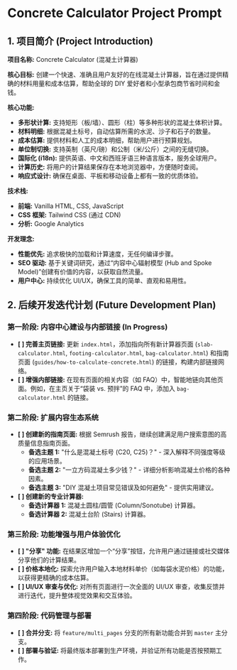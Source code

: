 # Concrete Calculator Project Prompt

## 1. 项目简介 (Project Introduction)

**项目名称:** Concrete Calculator (混凝土计算器)

**核心目标:** 创建一个快速、准确且用户友好的在线混凝土计算器，旨在通过提供精确的材料用量和成本估算，帮助全球的 DIY 爱好者和小型承包商节省时间和金钱。

**核心功能:**
- **多形状计算:** 支持矩形（板/墙）、圆形（柱）等多种形状的混凝土体积计算。
- **材料明细:** 根据混凝土标号，自动估算所需的水泥、沙子和石子的数量。
- **成本估算:** 提供材料和人工的成本明细，帮助用户进行预算规划。
- **单位制切换:** 支持英制（英尺/磅）和公制（米/公斤）之间的无缝切换。
- **国际化 (i18n):** 提供英语、中文和西班牙语三种语言版本，服务全球用户。
- **计算历史:** 将用户的计算结果保存在本地浏览器中，方便随时查阅。
- **响应式设计:** 确保在桌面、平板和移动设备上都有一致的优质体验。

**技术栈:**
- **前端:** Vanilla HTML, CSS, JavaScript
- **CSS 框架:** Tailwind CSS (通过 CDN)
- **分析:** Google Analytics

**开发理念:**
- **性能优先:** 追求极快的加载和计算速度，无任何编译步骤。
- **SEO 驱动:** 基于关键词研究，通过“内容中心辐射模型 (Hub and Spoke Model)”创建有价值的内容，以获取自然流量。
- **用户中心:** 持续优化 UI/UX，确保工具的简单、直观和易用性。

## 2. 后续开发迭代计划 (Future Development Plan)

### 第一阶段: 内容中心建设与内部链接 (In Progress)

- **[ ] 完善主页链接:** 更新 `index.html`，添加指向所有新计算器页面 (`slab-calculator.html`, `footing-calculator.html`, `bag-calculator.html`) 和指南页面 (`guides/how-to-calculate-concrete.html`) 的链接，构建内部链接网络。
- **[ ] 增强内部链接:** 在现有页面的相关内容（如 FAQ）中，智能地链向其他页面。例如，在主页关于“袋装 vs. 预拌”的 FAQ 中，添加入 `bag-calculator.html` 的链接。

### 第二阶段: 扩展内容生态系统

- **[ ] 创建新的指南页面:** 根据 Semrush 报告，继续创建满足用户搜索意图的高质量信息指南页面。
  - **备选主题 1:** "什么是混凝土标号 (C20, C25)？" - 深入解释不同强度等级的应用场景。
  - **备选主题 2:** "一立方码混凝土多少钱？" - 详细分析影响混凝土价格的各种因素。
  - **备选主题 3:** "DIY 混凝土项目常见错误及如何避免" - 提供实用建议。
- **[ ] 创建新的专业计算器:**
  - **备选计算器 1:** 混凝土圆柱/圆管 (Column/Sonotube) 计算器。
  - **备选计算器 2:** 混凝土台阶 (Stairs) 计算器。

### 第三阶段: 功能增强与用户体验优化

- **[ ] "分享" 功能:** 在结果区增加一个“分享”按钮，允许用户通过链接或社交媒体分享他们的计算结果。
- **[ ] 价格本地化:** 探索允许用户输入本地材料单价（如每袋水泥价格）的功能，以获得更精确的成本估算。
- **[ ] UI/UX 审查与优化:** 对所有页面进行一次全面的 UI/UX 审查，收集反馈并进行迭代，提升整体视觉效果和交互体验。

### 第四阶段: 代码管理与部署

- **[ ] 合并分支:** 将 `feature/multi_pages` 分支的所有新功能合并到 `master` 主分支。
- **[ ] 部署与验证:** 将最终版本部署到生产环境，并验证所有功能是否按预期工作。 